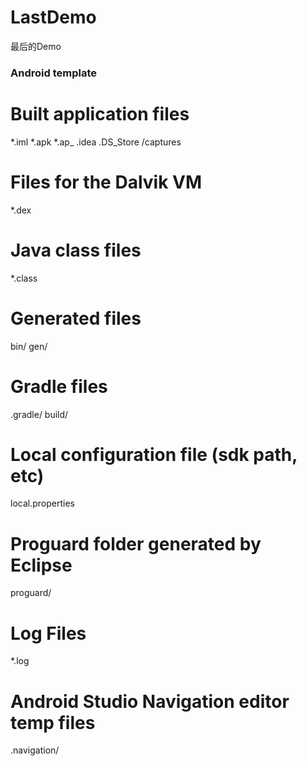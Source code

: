 # LastDemo
最后的Demo
### Android template
# Built application files
*.iml
*.apk
*.ap_
.idea
.DS_Store
/captures

# Files for the Dalvik VM
*.dex

# Java class files
*.class

# Generated files
bin/
gen/

# Gradle files
.gradle/
build/

# Local configuration file (sdk path, etc)
local.properties

# Proguard folder generated by Eclipse
proguard/

# Log Files
*.log

# Android Studio Navigation editor temp files
.navigation/
